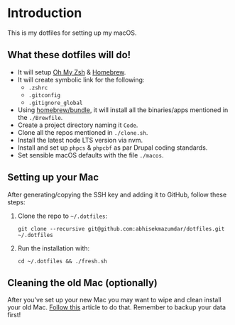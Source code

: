# Introduction

This is my dotfiles for setting up my macOS.

## What these dotfiles will do!

* It will setup [Oh My Zsh](https://ohmyz.sh/) & [Homebrew](https://brew.sh/).
* It will create symbolic link for the following:
    - `.zshrc`
    - `.gitconfig`
    - `.gitignore_global`
* Using [homebrew/bundle](https://github.com/Homebrew/homebrew-bundle),  it will install all the binaries/apps mentioned in the `./Brewfile`.
* Create a project directory naming it `Code`.
* Clone all the repos mentioned in `./clone.sh`.
* Install the latest node LTS version via nvm.
* Install and set up `phpcs` & `phpcbf` as par Drupal coding standards.
* Set sensible macOS defaults with the file `./macos`.

## Setting up your Mac

After generating/copying the SSH key and adding it to GitHub, follow these steps:

1. Clone the repo to `~/.dotfiles`:
    
    ```shell
    git clone --recursive git@github.com:abhisekmazumdar/dotfiles.git ~/.dotfiles
    ```
2. Run the installation with:

    ```shell
    cd ~/.dotfiles && ./fresh.sh
    ```

## Cleaning the old Mac (optionally)

After you've set up your new Mac you may want to wipe and clean install your old Mac. [Follow this](https://support.apple.com/guide/mac-help/erase-and-reinstall-macos-mh27903/mac) article to do that. Remember to backup your data first!